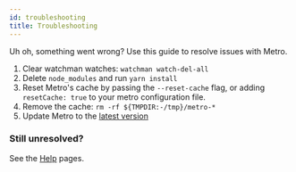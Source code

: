 ```yaml
---
id: troubleshooting
title: Troubleshooting
---
```


Uh oh, something went wrong? Use this guide to resolve issues with Metro.

 1. Clear watchman watches: `watchman watch-del-all`
 2. Delete `node_modules` and run `yarn install`
 3. Reset Metro's cache by passing the `--reset-cache` flag, or adding `resetCache: true` to your metro configuration file.
 4. Remove the cache: `rm -rf ${TMPDIR:-/tmp}/metro-*`
 5. Update Metro to the [latest version](https://www.npmjs.com/package/metro)

### Still unresolved?

See the [Help](/help) pages.
